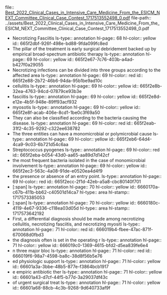 file:: [Best_2022_Clinical_Cases_in_Intensive_Care_Medicine_From_the_ESICM_NEXT_Committee_Clinical_Case_Contest_1717513552498_0.pdf](../assets/Best_2022_Clinical_Cases_in_Intensive_Care_Medicine_From_the_ESICM_NEXT_Committee_Clinical_Case_Contest_1717513552498_0.pdf)
file-path:: ../assets/Best_2022_Clinical_Cases_in_Intensive_Care_Medicine_From_the_ESICM_NEXT_Committee_Clinical_Case_Contest_1717513552498_0.pdf

- Necrotizing Fasciitis
  ls-type:: annotation
  hl-page:: 68
  hl-color:: yellow
  id:: 665f2dbf-926f-498e-bd88-9fda099fc8ed
- The pillar of the treatment is early surgical debridement backed up by empirical broad-spectrum antibiotic therapy
  ls-type:: annotation
  hl-page:: 69
  hl-color:: yellow
  id:: 665f2e67-7c76-403b-a4ad-b427f0a29055
- Necrotizing infections can be divided into three groups according to the affected area
  ls-type:: annotation
  hl-page:: 69
  hl-color:: red
  id:: 665f2e88-2b72-46b6-94da-95b1be9ad10c
- cellulitis
  ls-type:: annotation
  hl-page:: 69
  hl-color:: yellow
  id:: 665f2e8b-32ea-4763-94cd-07879ce93b3e
- fasciitis
  ls-type:: annotation
  hl-page:: 69
  hl-color:: yellow
  id:: 665f2e8d-e12e-4b5f-948e-89ff93acf932
- myosotis
  ls-type:: annotation
  hl-page:: 69
  hl-color:: yellow
  id:: 665f2e8f-acab-406e-8cd1-1be0c3f69a50
- They can also be classified according to the bacteria causing the disease.
  ls-type:: annotation
  hl-page:: 69
  hl-color:: red
  id:: 665f2eab-31f2-4c35-9292-c322ee638782
- The three entities can have a monomicrobial or polymicrobial cause
  ls-type:: annotation
  hl-page:: 69
  hl-color:: yellow
  id:: 665f2eb6-64d4-4ca9-9c03-6b721d54c6aa
- Streptococcus pyogenes
  ls-type:: annotation
  hl-page:: 69
  hl-color:: red
  id:: 665f2eba-b054-43d0-aa65-aa89d7d142cf
- the most frequent bacteria isolated in the case of monomicrobial involvement
  ls-type:: annotation
  hl-page:: 69
  hl-color:: yellow
  id:: 665f2ec3-563c-4a08-91de-e0520ea4d4f9
- the presence or absence of an entry point.
  ls-type:: annotation
  hl-page:: 69
  hl-color:: red
  id:: 665f2ecc-2f1d-42eb-a5a8-cbc80140f701
- [:span]
  ls-type:: annotation
  hl-page:: 70
  hl-color:: yellow
  id:: 6660170a-c67b-411b-bb62-c40501d14ca7
  hl-type:: area
  hl-stamp:: 1717573385053
- [:span]
  ls-type:: annotation
  hl-page:: 70
  hl-color:: yellow
  id:: 6660180c-4119-4e67-9336-c118ea03d05d
  hl-type:: area
  hl-stamp:: 1717573642192
- First, a differential diagnosis should be made among necrotizing cellulitis, necrotizing fasciitis, and necrotizing myositi
  ls-type:: annotation
  hl-page:: 71
  hl-color:: red
  id:: 666019b4-fbee-47ac-871f-670068d0fbd3
- the diagnosis often is set in the operating r
  ls-type:: annotation
  hl-page:: 71
  hl-color:: yellow
  id:: 666019c0-1369-4615-bfd2-d5ea839fe6e4
- n three major bloc
  ls-type:: annotation
  hl-page:: 71
  hl-color:: red
  id:: 666019f6-98a7-4598-ba8c-38d8f56b5e76
- ed physiologic support 
  ls-type:: annotation
  hl-page:: 71
  hl-color:: yellow
  id:: 66601a3a-3bbe-48b5-877e-f3864bcb1917
- e empiric antibiotic ther
  ls-type:: annotation
  hl-page:: 71
  hl-color:: yellow
  id:: 66601a43-d7cf-44f5-b77d-3a29037df43c
- of urgent surgical treat
  ls-type:: annotation
  hl-page:: 71
  hl-color:: yellow
  id:: 66601a68-88cb-4c3b-9268-9d640733af9f
